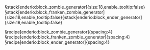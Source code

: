 §stack[enderio:block_zombie_generator]{size:18,enable_tooltip:false}§stack[enderio:block_franken_zombie_generator]{size:18,enable_tooltip:false}§stack[enderio:block_ender_generator]{size:18,enable_tooltip:false}

§recipe[enderio:block_zombie_generator]{spacing:4}
§recipe[enderio:block_franken_zombie_generator]{spacing:4}
§recipe[enderio:block_ender_generator]{spacing:4}